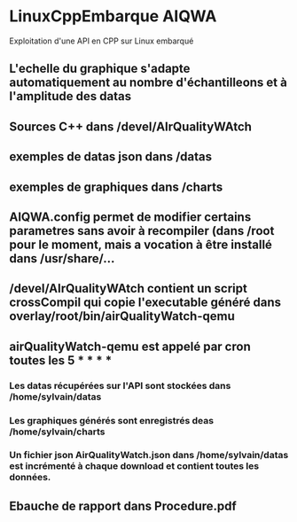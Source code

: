# LinuxCppEmbarque AIQWA
Exploitation d'une API en CPP sur Linux embarqué

## L'echelle du graphique s'adapte automatiquement au nombre d'échantilleons et à l'amplitude des datas
## Sources C++ dans /devel/AIrQualityWAtch
## exemples de datas json dans /datas
## exemples de graphiques dans /charts
## AIQWA.config permet de modifier certains parametres sans avoir à recompiler (dans /root pour le moment, mais a vocation à être installé dans /usr/share/...
## /devel/AIrQualityWAtch contient un script crossCompil qui copie l'executable généré dans overlay/root/bin/airQualityWatch-qemu
##  airQualityWatch-qemu est appelé par cron toutes les 5 * * * * 
###  Les datas récupérées sur l'API sont stockées dans /home/sylvain/datas
### Les graphiques générés sont enregistrés deas /home/sylvain/charts
### Un fichier json AirQualityWatch.json dans /home/sylvain/datas est incrémenté à chaque download et contient toutes les données.

## Ebauche de rapport dans Procedure.pdf

